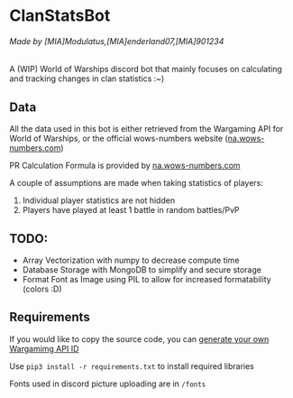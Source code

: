 # ClanStatsBot
###### Made by [MIA]Modulatus,[MIA]enderland07,[MIA]901234

A (WIP) World of Warships discord bot that mainly focuses on calculating and tracking changes in clan statistics :~)

## Data
All the data used in this bot is either retrieved from the Wargaming API for World of Warships, or the official wows-numbers website ([na.wows-numbers.com](https://wows-numbers.com))

PR Calculation Formula is provided by [na.wows-numbers.com](https://na.wows-numbers.com/personal/rating)

A couple of assumptions are made when taking statistics of players:
1. Individual player statistics are not hidden
2. Players have played at least 1 battle in random battles/PvP

## TODO:

* Array Vectorization with numpy to decrease compute time
* Database Storage with MongoDB to simplify and secure storage
* Format Font as Image using PIL to allow for increased formatability (colors :D)

## Requirements

If you would like to copy the source code, you can [generate your own Wargamimg API ID](https://developers.wargaming.net/)

Use `pip3 install -r requirements.txt` to install required libraries

Fonts used in discord picture uploading are in `/fonts`
